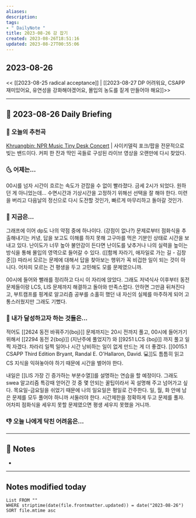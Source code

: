 ```yaml
---
aliases: 
description:
tags:
- " DailyNote "
title: 2023-08-26 감 잡기
created: 2023-08-26T18:51:16
updated: 2023-08-27T00:55:06
---
```


## 2023-08-26

<< [[2023-08-25 radical acceptance]] | [[2023-08-27 DP 어려워요, CSAPP 재미있어요, 유연성을 강화해야겠어요, 몰입의 농도를 짙게 만들어야 해요]]>>

---

## 📅 2023-08-26 Daily Briefing

### 🎵 오늘의 추천곡

[Khruangbin: NPR Music Tiny Desk Concert](https://youtu.be/vWLJeqLPfSU?feature=shared) | 사이키델릭 포크/팝을 전문적으로 빚는 밴드이다. 커피 한 잔과 딱인 곡들로 구성된 라이브 영상을 오랜만에 다시 찾았다.

### 🌜 어제는...

00시를 넘자 시간이 흐르는 속도가 걷잡을 수 없이 빨라졌다. 금세 2시가 되었다. 원하던 게 아니었는데... 수면시간과 기상시간을 고정하기 위해선 선택을 잘 해야 한다. 미련을 버리고 다음날의 정신으로 다시 도전할 것인가, 빠르게 마무리하고 돌아갈 것인가.

### 🙌 지금은...

그래프에 이어 dp도 나의 약점 중에 하나이다. (강점이 없나?) 문제로부터 점화식을 추출해내기는 커녕, 답을 보고도 이해를 하지 못해 고구마를 먹은 기분인 상태로 시간을 보내고 있다. 난이도가 너무 높아 불안감이 든다면 난이도를 낮추거나 나의 실력을 높이는 방식을 통해 몰입의 영역으로 들어갈 수 있다. ([[함께 자라기, 애자일로 가는 길 - 김창준]]) 따라서 모르는 문제에 대해서 답을 찾아보는 행위가 꼭 비겁한 일이 되는 것이 아니다. 어차피 모르는 건 평생을 두고 고민해도 모를 문제였으니까.

00시에 들어와 빨래를 정리하고 다시 이 자리에 앉았다. 그래도 저녁식사 이후부터 동전문제들이랑 LCS, LIS 문제까지 해결하고 돌아와 만족스럽다. 안하면 그만큼 뒤쳐진다고, 부트캠프를 핑계로 알고리즘 공부를 소홀히 했던 내 자신의 실체를 마주하게 되어 고통스러웠지만 그래도 기뻤다. 

### 🚀 내가 달성하고자 하는 것들은...

적어도 [[2624 동전 바꿔주기{boj}]] 문제까지는 20시 전까지 풀고, 00시에 들어가기 위해서 [[2294 동전 2{boj}]] (지난주에 풀었지?) 와 [[9251 LCS {boj}]] 까지 풀고 일찍 자겠다. 차라리 일찍 일어나 시간 낭비하는 일이 없게 만드는 게 더 좋겠다. [[0015.1 CSAPP Third Edition Bryant, Randal E. O'Hallaron, David. 💻]]도 틈틈히 읽고 CS 지식을 익혀놓아야 하기 때문에 시간을 벌어야 한다.

내일은 [[LIS 가장 긴 증가하는 부분수열]]를 설명하는 연습을 할 예정이다. 그래도 swea 알고리즘 특강때 얻어간 것 중 몇 안되는 꿀팁이라서 꼭 설명해 주고 넘어가고 싶다. 목요일-금요일을 쉬었기 때문에 나의 일요일은 평일로 간주한다. 일, 월, 화 안에 남은 문제를 모두 풀어야 하니까 서둘러야 한다. 시간제한을 정확하게 두고 문제를 풀자. 어차피 점화식을 세우지 못할 문제였으면 평생 세우지 못했을 거니까. 

### 👎 오늘 나에게 닥친 어려움은...

---

## 📝 Notes

- 

---

## Notes modified today

```dataview
List FROM "" 
WHERE striptime(date(file.frontmatter.updated)) = date("2023-08-26") 
SORT file.mtime asc
```

